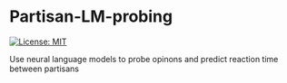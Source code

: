 # Partisan-LM-probing
[![License: MIT](https://img.shields.io/badge/License-MIT-yellow.svg)](https://opensource.org/licenses/MIT)

Use neural language models to probe opinons and predict reaction time between partisans
